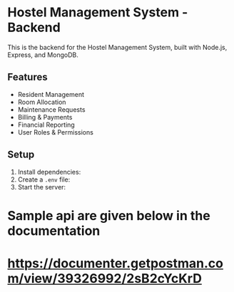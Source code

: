 # Hostel Management System - Backend
This is the backend for the Hostel Management System, built with Node.js, Express, and MongoDB.

## Features
- Resident Management
- Room Allocation
- Maintenance Requests
- Billing & Payments
- Financial Reporting
- User Roles & Permissions

## Setup
1. Install dependencies:
2. Create a `.env` file:
3. Start the server:


# Sample api are given below in the documentation

# https://documenter.getpostman.com/view/39326992/2sB2cYcKrD

